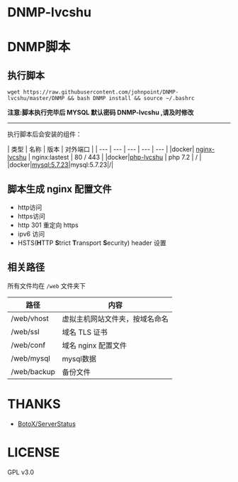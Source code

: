 # DNMP-lvcshu

# DNMP脚本

## 执行脚本

```
wget https://raw.githubusercontent.com/johnpoint/DNMP-lvcshu/master/DNMP && bash DNMP install && source ~/.bashrc
```

**注意:脚本执行完毕后 MYSQL 默认密码 DNMP-lvcshu ,请及时修改**

- - -

执行脚本后会安装的组件：

| 类型 | 名称 | 版本 | 对外端口 |
| --- | --- | --- | --- | --- |
|docker| [nginx-lvcshu](https://cloud.docker.com/u/johnpoint/repository/docker/johnpoint/nginx-lvcshu) | nginx:lastest | 80 / 443 |
|docker|[php-lvcshu](https://cloud.docker.com/u/johnpoint/repository/docker/johnpoint/php-lvcshu) | php 7.2 | / |
|docker|[mysql:5.7.23](https://hub.docker.com/_/mysql/scans/library/mysql/5.7.23)|mysql:5.7.23|/|

## 脚本生成 nginx 配置文件

- http访问
- https访问
- http 301 重定向 https
- ipv6 访问
- HSTS(**H**TTP **S**trict **T**ransport **S**ecurity) header 设置

## 相关路径

所有文件均在 `/web` 文件夹下

| 路径 | 内容 |
|---|---|
|/web/vhost|虚拟主机网站文件夹，按域名命名|
|/web/ssl|域名 TLS 证书|
|/web/conf|域名 nginx 配置文件|
|/web/mysql|mysql数据|
|/web/backup|备份文件|

# THANKS

- [BotoX/ServerStatus](https://github.com/BotoX/ServerStatus)

# LICENSE

GPL v3.0